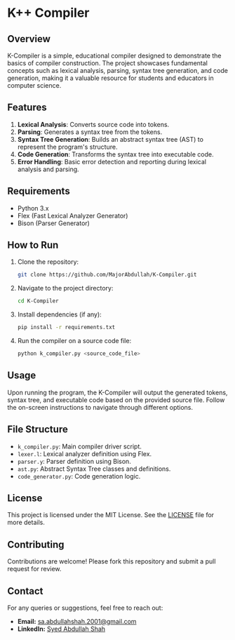 # K++ Compiler

## Overview
K-Compiler is a simple, educational compiler designed to demonstrate the basics of compiler construction. The project showcases fundamental concepts such as lexical analysis, parsing, syntax tree generation, and code generation, making it a valuable resource for students and educators in computer science.

## Features
1. **Lexical Analysis**: Converts source code into tokens.
2. **Parsing**: Generates a syntax tree from the tokens.
3. **Syntax Tree Generation**: Builds an abstract syntax tree (AST) to represent the program's structure.
4. **Code Generation**: Transforms the syntax tree into executable code.
5. **Error Handling**: Basic error detection and reporting during lexical analysis and parsing.

## Requirements
- Python 3.x
- Flex (Fast Lexical Analyzer Generator)
- Bison (Parser Generator)

## How to Run
1. Clone the repository:
    ```bash
    git clone https://github.com/MajorAbdullah/K-Compiler.git
    ```
2. Navigate to the project directory:
    ```bash
    cd K-Compiler
    ```
3. Install dependencies (if any):
    ```bash
    pip install -r requirements.txt
    ```
4. Run the compiler on a source code file:
    ```bash
    python k_compiler.py <source_code_file>
    ```

## Usage
Upon running the program, the K-Compiler will output the generated tokens, syntax tree, and executable code based on the provided source file. Follow the on-screen instructions to navigate through different options.

## File Structure
- `k_compiler.py`: Main compiler driver script.
- `lexer.l`: Lexical analyzer definition using Flex.
- `parser.y`: Parser definition using Bison.
- `ast.py`: Abstract Syntax Tree classes and definitions.
- `code_generator.py`: Code generation logic.

## License
This project is licensed under the MIT License. See the [LICENSE](LICENSE) file for more details.

## Contributing
Contributions are welcome! Please fork this repository and submit a pull request for review.

## Contact
For any queries or suggestions, feel free to reach out:
- **Email:** sa.abdullahshah.2001@gmail.com
- **LinkedIn:** [Syed Abdullah Shah](https://www.linkedin.com/in/syed-abdullah-shah-4018a5176)
